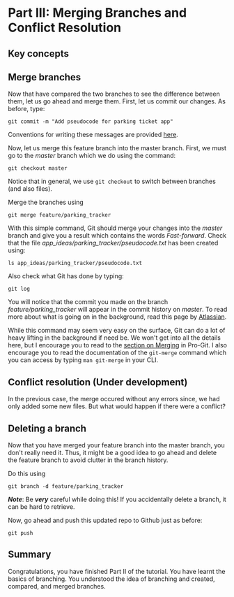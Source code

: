 # Part III: Merging Branches and Conflict Resolution

## Key concepts

## Merge branches
Now that have compared the two branches to see the difference between them, let us go ahead and merge them. 
First, let us commit our changes. As before, type:
```
git commit -m "Add pseudocode for parking ticket app"
``` 

Conventions for writing these messages are provided [here](https://gist.github.com/robertpainsi/b632364184e70900af4ab688decf6f53). 

Now, let us merge this feature branch into the master branch. First, we must go to the *master* branch which we do using the command:
```
git checkout master
```
Notice that in general, we use `git checkout` to switch between branches (and also files).

Merge the branches using
```
git merge feature/parking_tracker
```
With this simple command, Git should merge your changes into the *master* branch and give you a result which contains the words *Fast-forward*. Check that the file *app_ideas/parking_tracker/pseudocode.txt* has been created using:
```
ls app_ideas/parking_tracker/pseudocode.txt
```
Also check what Git has done by typing:
```
git log
```
You will notice that the commit you made on the branch *feature/parking_tracker* will appear in the commit history on *master*. To read more about what is going on in the background, read this page by [Atlassian](https://www.atlassian.com/git/tutorials/using-branches/git-merge#:~:text=Git%20merging%20combines%20sequences%20of,conflict%20in%20both%20commit%20sequences.).

While this command may seem very easy on the surface, Git can do a lot of heavy lifting in the background if need be. We won't get into all the details here, but I encourage you to read to the [section on Merging](https://git-scm.com/book/en/v2/Git-Branching-Basic-Branching-and-Merging) in Pro-Git. I also encourage you to read the documentation of the `git-merge` command which you can access by typing `man git-merge` in your CLI.  

## Conflict resolution (Under development)
In the previous case, the merge occured without any errors since, we had only added some new files. But what would happen if there were a conflict? 


## Deleting a branch
Now that you have merged your feature branch into the master branch, you don't really need it. Thus, it might be a good idea to go ahead and delete the feature branch to avoid clutter in the branch history. 

Do this using
```
git branch -d feature/parking_tracker
```
__*Note*__: Be __*very*__ careful while doing this! If you accidentally delete a branch, it can be hard to retrieve. 

Now, go ahead and push this updated repo to Github just as before:
```
git push
```

## Summary
Congratulations, you have finished Part II of the tutorial. You have learnt the basics of branching. You understood the idea of branching and created, compared, and merged branches. 

